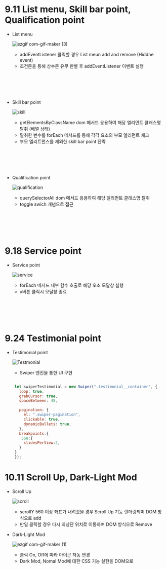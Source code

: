 # 9.11 List menu, Skill bar point, Qualification point

  - List menu
  
    ![ezgif com-gif-maker (3)](https://user-images.githubusercontent.com/78064720/132952465-33c549af-59af-45e1-93da-2942f675eb67.gif)
    
    * addEventListener 클릭할 경우 List meun add and remove (Hiddne event)
    * 조건문을 통해 상수문 유무 판별 후 addEventListener 이벤트 실행
  
   
   <br></br>
   <br></br>
   
  - Skill bar point

    ![skill](https://user-images.githubusercontent.com/78064720/132952995-d18000bd-3a29-48a9-8b3c-480b9e9b7918.gif)
  
    * getElementsByClassName dom 메서드 응용하여 해당 엘리먼트 클래스명 탈취 (배열 상태)
    * 탈취한 변수를 forEach 메서드를 통해 각각 요소의 부모 엘리먼트 체크
    * 부모 엘리트먼스를 제외한 skill bar point 단락
   
   
    <br></br>
    <br></br>
   
  - Qualification point
    
    ![qualification](https://user-images.githubusercontent.com/78064720/132953136-da7ee45c-b2c0-4c7d-bfdc-a52a6a97b3d4.gif)

    * querySelectorAll dom 메서드 응용하여 해당 엘리먼트 클래스명 탈취
    * toggle swich 개념으로 접근
  
    <br></br>
    <br></br>

# 9.18 Service point

  - Service point
    
    ![service](https://user-images.githubusercontent.com/78064720/133095089-3179d230-2f83-481d-8111-a3002f549d4d.gif)

    * forEach 메서드 내부 함수 호출로 해당 오소 모달창 실행
    * x버튼 클릭시 모달창 종료 

    <br></br>
    <br></br>
    
    
# 9.24 Testimonial point
    
  - Testimonial point
 
    ![Testmonial](https://user-images.githubusercontent.com/78064720/134775095-1513fa85-b8e5-4677-88c4-007bcc4ac120.gif)
    
    * Swiper 엔진을 통한 UI 구현
     
     ```js
     
      let swiperTestimodial = new Swiper(".testimonial__container", {
        loop: true,
        grabCursor: true,
        spaceBetween: 48,

        pagination: {
          el: ".swiper-pagination",
          clickable: true,
          dynamicBullets: true,
        },
        breakpoints:{
         568:{
          slidesPerView:2,
        }
      }
      });
     
     ```

# 10.11 Scroll Up, Dark-Light Mod

  - Scroll Up
  
    ![scroll](https://user-images.githubusercontent.com/78064720/136957856-fb6519b9-eac4-4434-99a3-b4996b402b5e.gif)
  
    * scrollY 560 이상 좌표가 내려갔을 경우 Scroll Up 기능 렌더링되며 DOM 방식으로 add
    * 만일 클릭할 경우 다시 최상단 위치로 이동하며 DOM 방식으로 Remove

  - Dark-Light Mod
  
    ![ezgif com-gif-maker (1)](https://user-images.githubusercontent.com/78064720/136959326-bff21f89-a21c-4c6d-bcfb-1023aed20fe7.gif)
    
    * 클릭 On, Off에 따라 아이콘 자동 변경
    * Dark Mod, Nomal Mod에 대한 CSS 기능 실현을 DOM으로 

    
  
    
